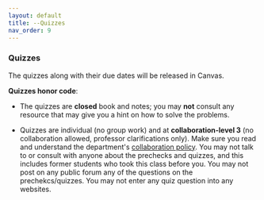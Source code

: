 ```yaml
---
layout: default 
title: --Quizzes
nav_order: 9
---
```



### Quizzes 

The quizzes along with their due dates will be released in Canvas. 


__Quizzes honor code__: 
- The quizzes are __closed__ book and notes; you may __not__ consult any resource that may give you a hint on how to solve the problems.  

- Quizzes are individual (no group work) and  at __collaboration-level 3__ (no collaboration allowed, professor clarifications only).  Make sure you read and understand the department's [collaboration policy](https://turing.bowdoin.edu/dept/collab.php). You may not talk to or consult with anyone about the prechecks and quizzes, and this includes former students who took this class before you. You may not post on any public forum any of the questions on the prechekcs/quizzes. You may not enter any quiz question into any websites.  


